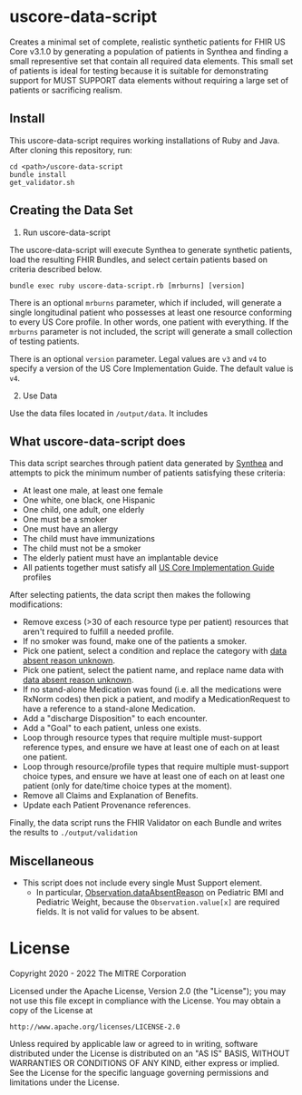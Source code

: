 # uscore-data-script

Creates a minimal set of complete, realistic synthetic patients for FHIR US Core v3.1.0
by generating a population of patients in Synthea and finding a small representive set that
contain all required data elements.  This small set of patients is ideal for testing
because it is suitable for demonstrating support for MUST SUPPORT data elements without requiring a large set of patients or sacrificing realism.

## Install

This uscore-data-script requires working installations of Ruby and Java. After cloning this repository, run:

```
cd <path>/uscore-data-script
bundle install
get_validator.sh
```

## Creating the Data Set

1. Run uscore-data-script

The uscore-data-script will execute Synthea to generate synthetic patients, load the resulting
FHIR Bundles, and select certain patients based on criteria described below.

```
bundle exec ruby uscore-data-script.rb [mrburns] [version]
```

There is an optional `mrburns` parameter, which if included, will generate a single longitudinal
patient who possesses at least one resource conforming to every US Core profile. In other words,
one patient with everything. If the `mrburns` parameter is not included, the script will generate
a small collection of testing patients.

There is an optional `version` parameter. Legal values are `v3` and `v4` to specify a version of
the US Core Implementation Guide. The default value is `v4`.

2. Use Data

Use the data files located in `/output/data`.  It includes 

## What uscore-data-script does

This data script searches through patient data generated by [Synthea](https://github.com/synthetichealth/synthea)
and attempts to pick the minimum number of patients satisfying these criteria:

- At least one male, at least one female
- One white, one black, one Hispanic
- One child, one adult, one elderly
- One must be a smoker
- One must have an allergy
- The child must have immunizations
- The child must not be a smoker
- The elderly patient must have an implantable device
- All patients together must satisfy all [US Core Implementation Guide](http://hl7.org/fhir/us/core/STU3.1/) profiles

After selecting patients, the data script then makes the following modifications:

- Remove excess (>30 of each resource type per patient) resources that aren't required to fulfill a needed profile.
- If no smoker was found, make one of the patients a smoker.
- Pick one patient, select a condition and replace the category with [data absent reason unknown](http://hl7.org/fhir/us/core/STU3.1/general-guidance.html#missing-data).
- Pick one patient, select the patient name, and replace name data with [data absent reason unknown](http://hl7.org/fhir/us/core/STU3.1/general-guidance.html#missing-data).
- If no stand-alone Medication was found (i.e. all the medications were RxNorm codes) then pick a patient, and modify a MedicationRequest to have a reference to a stand-alone Medication.
- Add a "discharge Disposition" to each encounter.
- Add a "Goal" to each patient, unless one exists.
- Loop through resource types that require multiple must-support reference types, and ensure we have at least one of each on at least one patient.
- Loop through resource/profile types that require multiple must-support choice types, and ensure we have at least one of each on at least one patient (only for date/time choice types at the moment).
- Remove all Claims and Explanation of Benefits.
- Update each Patient Provenance references.

Finally, the data script runs the FHIR Validator on each Bundle and writes the results to `./output/validation`

## Miscellaneous

- This script does not include every single Must Support element.
  - In particular, [Observation.dataAbsentReason](http://hl7.org/fhir/us/core/STU3.1/general-guidance.html#missing-data)
on Pediatric BMI and Pediatric Weight, because the `Observation.value[x]` are required fields. It is not valid for values to be absent.

# License

Copyright 2020 - 2022 The MITRE Corporation

Licensed under the Apache License, Version 2.0 (the "License");
you may not use this file except in compliance with the License.
You may obtain a copy of the License at

    http://www.apache.org/licenses/LICENSE-2.0

Unless required by applicable law or agreed to in writing, software
distributed under the License is distributed on an "AS IS" BASIS,
WITHOUT WARRANTIES OR CONDITIONS OF ANY KIND, either express or implied.
See the License for the specific language governing permissions and
limitations under the License.
